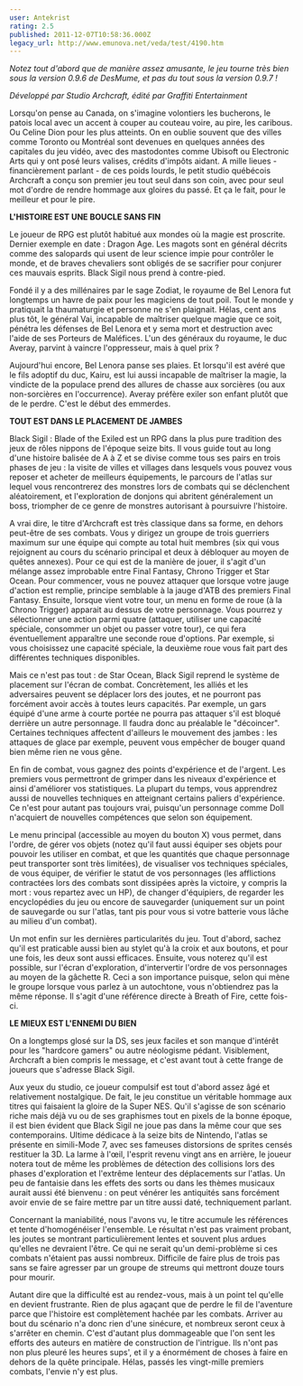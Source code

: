 ```yaml
---
user: Antekrist
rating: 2.5
published: 2011-12-07T10:58:36.000Z
legacy_url: http://www.emunova.net/veda/test/4190.htm
---
```

_Notez tout d'abord que de manière assez amusante, le jeu tourne très bien sous la version 0.9.6 de DesMume, et pas du tout sous la version 0.9.7 !_  

  

_Développé par Studio Archcraft, édité par Graffiti Entertainment_  

  

Lorsqu'on pense au Canada, on s'imagine volontiers les bucherons, le patois local avec un accent à couper au couteau voire, au pire, les caribous. Ou Celine Dion pour les plus atteints. On en oublie souvent que des villes comme Toronto ou Montréal sont devenues en quelques années des capitales du jeu vidéo, avec des mastodontes comme Ubisoft ou Electronic Arts qui y ont posé leurs valises, crédits d'impôts aidant. A mille lieues - financièrement parlant - de ces poids lourds, le petit studio québécois Archcraft a conçu son premier jeu tout seul dans son coin, avec pour seul mot d'ordre de rendre hommage aux gloires du passé. Et ça le fait, pour le meilleur et pour le pire.  

  

**L'HISTOIRE EST UNE BOUCLE SANS FIN**  

Le joueur de RPG est plutôt habitué aux mondes où la magie est proscrite. Dernier exemple en date : Dragon Age. Les magots sont en général décrits comme des salopards qui usent de leur science impie pour contrôler le monde, et de braves chevaliers sont obligés de se sacrifier pour conjurer ces mauvais esprits. Black Sigil nous prend à contre-pied.  

Fondé il y a des millénaires par le sage Zodiat, le royaume de Bel Lenora fut longtemps un havre de paix pour les magiciens de tout poil. Tout le monde y pratiquait la thaumaturgie et personne ne s'en plaignait. Hélas, cent ans plus tôt, le général Vai, incapable de maîtriser quelque magie que ce soit, pénétra les défenses de Bel Lenora et y sema mort et destruction avec l'aide de ses Porteurs de Maléfices. L'un des généraux du royaume, le duc Averay, parvint à vaincre l'oppresseur, mais à quel prix ?  

Aujourd'hui encore, Bel Lenora panse ses plaies. Et lorsqu'il est avéré que le fils adoptif du duc, Kairu, est lui aussi incapable de maîtriser la magie, la vindicte de la populace prend des allures de chasse aux sorcières (ou aux non-sorcières en l'occurrence). Averay préfère exiler son enfant plutôt que de le perdre. C'est le début des emmerdes.  

  

**TOUT EST DANS LE PLACEMENT DE JAMBES**  

Black Sigil : Blade of the Exiled est un RPG dans la plus pure tradition des jeux de rôles nippons de l'époque seize bits. Il vous guide tout au long d'une histoire balisée de A à Z et se divise comme tous ses pairs en trois phases de jeu : la visite de villes et villages dans lesquels vous pouvez vous reposer et acheter de meilleurs équipements, le parcours de l'atlas sur lequel vous rencontrerez des monstres lors de combats qui se déclenchent aléatoirement, et l'exploration de donjons qui abritent généralement un boss, triompher de ce genre de monstres autorisant à poursuivre l'histoire.  

A vrai dire, le titre d'Archcraft est très classique dans sa forme, en dehors peut-être de ses combats. Vous y dirigez un groupe de trois guerriers maximum sur une équipe qui compte au total huit membres (six qui vous rejoignent au cours du scénario principal et deux à débloquer au moyen de quêtes annexes). Pour ce qui est de la manière de jouer, il s'agit d'un mélange assez improbable entre Final Fantasy, Chrono Trigger et Star Ocean. Pour commencer, vous ne pouvez attaquer que lorsque votre jauge d'action est remplie, principe semblable à la jauge d'ATB des premiers Final Fantasy. Ensuite, lorsque vient votre tour, un menu en forme de roue (à la Chrono Trigger) apparait au dessus de votre personnage. Vous pourrez y sélectionner une action parmi quatre (attaquer, utiliser une capacité spéciale, consommer un objet ou passer votre tour), ce qui fera éventuellement apparaître une seconde roue d'options. Par exemple, si vous choisissez une capacité spéciale, la deuxième roue vous fait part des différentes techniques disponibles.  

Mais ce n'est pas tout : de Star Ocean, Black Sigil reprend le système de placement sur l'écran de combat. Concrètement, les alliés et les adversaires peuvent se déplacer lors des joutes, et ne pourront pas forcément avoir accès à toutes leurs capacités. Par exemple, un gars équipé d'une arme à courte portée ne pourra pas attaquer s'il est bloqué derrière un autre personnage. Il faudra donc au préalable le "décoincer". Certaines techniques affectent d'ailleurs le mouvement des jambes : les attaques de glace par exemple, peuvent vous empêcher de bouger quand bien même rien ne vous gêne.  

En fin de combat, vous gagnez des points d'expérience et de l'argent. Les premiers vous permettront de grimper dans les niveaux d'expérience et ainsi d'améliorer vos statistiques. La plupart du temps, vous apprendrez aussi de nouvelles techniques en atteignant certains paliers d'expérience. Ce n'est pour autant pas toujours vrai, puisqu'un personnage comme Doll n'acquiert de nouvelles compétences que selon son équipement.  

Le menu principal (accessible au moyen du bouton X) vous permet, dans l'ordre, de gérer vos objets (notez qu'il faut aussi équiper ses objets pour pouvoir les utiliser en combat, et que les quantités que chaque personnage peut transporter sont très limitées), de visualiser vos techniques spéciales, de vous équiper, de vérifier le statut de vos personnages (les afflictions contractées lors des combats sont dissipées après la victoire, y compris la mort : vous repartez avec un HP), de changer d'équipiers, de regarder les encyclopédies du jeu ou encore de sauvegarder (uniquement sur un point de sauvegarde ou sur l'atlas, tant pis pour vous si votre batterie vous lâche au milieu d'un combat).  

Un mot enfin sur les dernières particularités du jeu. Tout d'abord, sachez qu'il est praticable aussi bien au stylet qu'à la croix et aux boutons, et pour une fois, les deux sont aussi efficaces. Ensuite, vous noterez qu'il est possible, sur l'écran d'exploration, d'intervertir l'ordre de vos personnages au moyen de la gâchette R. Ceci a son importance puisque, selon qui mène le groupe lorsque vous parlez à un autochtone, vous n'obtiendrez pas la même réponse. Il s'agit d'une référence directe à Breath of Fire, cette fois-ci.  

  

**LE MIEUX EST L'ENNEMI DU BIEN**  

On a longtemps glosé sur la DS, ses jeux faciles et son manque d'intérêt pour les "hardcore gamers" ou autre néologisme pédant. Visiblement, Archcraft a bien compris le message, et c'est avant tout à cette frange de joueurs que s'adresse Black Sigil.  

Aux yeux du studio, ce joueur compulsif est tout d'abord assez âgé et relativement nostalgique. De fait, le jeu constitue un véritable hommage aux titres qui faisaient la gloire de la Super NES. Qu'il s'agisse de son scénario riche mais déjà vu ou de ses graphismes tout en pixels de la bonne époque, il est bien évident que Black Sigil ne joue pas dans la même cour que ses contemporains. Ultime dédicace à la seize bits de Nintendo, l'atlas se présente en simili-Mode 7, avec ses fameuses distorsions de sprites censés restituer la 3D. La larme à l'œil, l'esprit revenu vingt ans en arrière, le joueur notera tout de même les problèmes de détection des collisions lors des phases d'exploration et l'extrême lenteur des déplacements sur l'atlas. Un peu de fantaisie dans les effets des sorts ou dans les thèmes musicaux aurait aussi été bienvenu : on peut vénérer les antiquités sans forcément avoir envie de se faire mettre par un titre aussi daté, techniquement parlant.  

Concernant la maniabilité, nous l'avons vu, le titre accumule les références et tente d'homogénéiser l'ensemble. Le résultat n'est pas vraiment probant, les joutes se montrant particulièrement lentes et souvent plus ardues qu'elles ne devraient l'être. Ce qui ne serait qu'un demi-problème si ces combats n'étaient pas aussi nombreux. Difficile de faire plus de trois pas sans se faire agresser par un groupe de streums qui mettront douze tours pour mourir.  

Autant dire que la difficulté est au rendez-vous, mais à un point tel qu'elle en devient frustrante. Rien de plus agaçant que de perdre le fil de l'aventure parce que l'histoire est complètement hachée par les combats. Arriver au bout du scénario n'a donc rien d'une sinécure, et nombreux seront ceux à s'arrêter en chemin. C'est d'autant plus dommageable que l'on sent les efforts des auteurs en matière de construction de l'intrigue. Ils n'ont pas non plus pleuré les heures sups', et il y a énormément de choses à faire en dehors de la quête principale. Hélas, passés les vingt-mille premiers combats, l'envie n'y est plus.